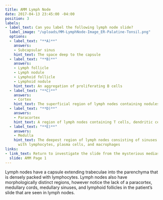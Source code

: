 ```yaml
---
title: AMM Lymph Node
date: 2017-04-13 23:45:00 -04:00
position: 3
labels:
- label_text: Can you label the following lymph node slide?
  label_image: "/uploads/MM-LymphNode-Image_ER-Palatine-Tonsil.png"
  options:
  - label_text: "**A)**"
    answers:
    - Subcapsular sinus
    hint_text: The space deep to the capsule
  - label_text: "**B)**"
    answers:
    - Lymph follicle
    - Lymph nodule
    - Lymphoid follicle
    - Lymphoid nodule
    hint_text: An aggregation of proliferating B cells
  - label_text: "**C)**"
    answers:
    - Cortex
    hint_text: The superficial region of lymph nodes containing nodules of B cells
  - label_text: "**D)**"
    answers:
    - Paracortex
    hint_text: A region of lymph nodes containing T cells, dendritic cells, and HEVs
  - label_text: "**E)**"
    answers:
    - Medulla
    hint_text: The deepest region of lymph nodes consisting of sinuses and cords packed
      with lymphocytes, plasma cells, and macrophages
links:
- link_text: Return to investigate the slide from the mysterious mediastinal mass
  slide: AMM Page 1
---
```


Lymph nodes have a capsule extending trabeculae into the parenchyma that is densely packed with lymphocytes. Lymph nodes also have morphologically distinct regions, however notice the lack of a paracortex, medullary cords, medullary sinuses, and lymphoid follicles in the patient’s slide that are seen in lymph nodes.